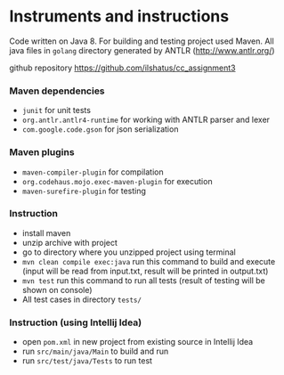 # Instruments and instructions

Code written on Java 8. For building and testing project used Maven.
All java files in ```golang``` directory generated by ANTLR (http://www.antlr.org/)

github repository https://github.com/ilshatus/cc_assignment3

### Maven dependencies
- ```junit``` for unit tests
- ```org.antlr.antlr4-runtime``` for working with ANTLR parser and lexer
- ```com.google.code.gson``` for json serialization
### Maven plugins
- ```maven-compiler-plugin``` for compilation
- ```org.codehaus.mojo.exec-maven-plugin``` for execution
- ```maven-surefire-plugin``` for testing
### Instruction
- install maven
- unzip archive with project
- go to directory where you unzipped project using terminal
- ```mvn clean compile exec:java``` run this command to build and execute (input will be read from input.txt, result will be printed in output.txt)
- ```mvn test``` run this command to run all tests (result of testing will be shown on console)
- All test cases in directory ```tests/```
### Instruction (using Intellij Idea) 
- open ```pom.xml``` in new project from existing source in Intellij Idea
- run ```src/main/java/Main``` to build and run
- run ```src/test/java/Tests``` to run test

